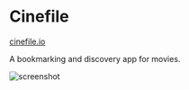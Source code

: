 # Cinefile

[cinefile.io](http://cinefile.io)

A bookmarking and discovery app for movies.

![screenshot](https://i.imgur.com/0YHXEHU.jpg)
